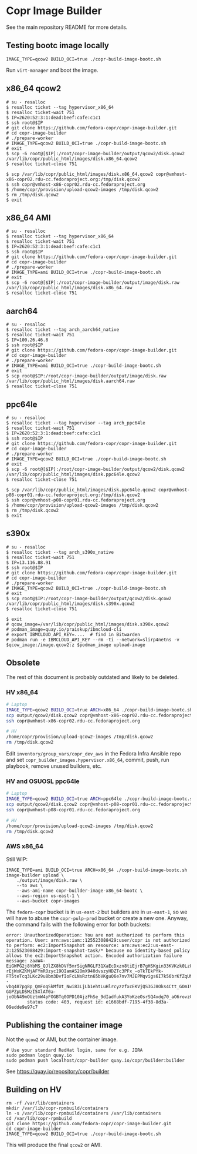 # Copr Image Builder

See the main repository README for more details.


## Testing bootc image locally

```
IMAGE_TYPE=qcow2 BUILD_OCI=true ./copr-build-image-bootc.sh
```

Run `virt-manager` and boot the image.


## x86_64 qcow2

```
# su - resalloc
$ resalloc ticket --tag hypervisor_x86_64
$ resalloc ticket-wait 751
$ IP=2620:52:3:1:dead:beef:cafe:c1c1
$ ssh root@$IP
# git clone https://github.com/fedora-copr/copr-image-builder.git
# cd copr-image-builder
# ./prepare-worker
# IMAGE_TYPE=qcow2 BUILD_OCI=true ./copr-build-image-bootc.sh
# exit
$ scp -6 root@[$IP]:/root/copr-image-builder/output/qcow2/disk.qcow2 /var/lib/copr/public_html/images/disk.x86_64.qcow2
$ resalloc ticket-close 751

$ scp /var/lib/copr/public_html/images/disk.x86_64.qcow2 copr@vmhost-x86-copr02.rdu-cc.fedoraproject.org:/tmp/disk.qcow2
$ ssh copr@vmhost-x86-copr02.rdu-cc.fedoraproject.org
$ /home/copr/provision/upload-qcow2-images /tmp/disk.qcow2
$ rm /tmp/disk.qcow2
$ exit
```

## x86_64 AMI

```
# su - resalloc
$ resalloc ticket --tag hypervisor_x86_64
$ resalloc ticket-wait 751
$ IP=2620:52:3:1:dead:beef:cafe:c1c1
$ ssh root@$IP
# git clone https://github.com/fedora-copr/copr-image-builder.git
# cd copr-image-builder
# ./prepare-worker
# IMAGE_TYPE=ami BUILD_OCI=true ./copr-build-image-bootc.sh
# exit
$ scp -6 root@[$IP]:/root/copr-image-builder/output/image/disk.raw /var/lib/copr/public_html/images/disk.x86_64.raw
$ resalloc ticket-close 751
```


## aarch64

```
# su - resalloc
$ resalloc ticket --tag arch_aarch64_native
$ resalloc ticket-wait 751
$ IP=100.26.46.8
$ ssh root@$IP
# git clone https://github.com/fedora-copr/copr-image-builder.git
# cd copr-image-builder
# ./prepare-worker
# IMAGE_TYPE=ami BUILD_OCI=true ./copr-build-image-bootc.sh
# exit
$ scp root@$IP:/root/copr-image-builder/output/image/disk.raw /var/lib/copr/public_html/images/disk.aarch64.raw
$ resalloc ticket-close 751
```


## ppc64le

```
# su - resalloc
$ resalloc ticket --tag hypervisor --tag arch_ppc64le
$ resalloc ticket-wait 751
$ IP=2620:52:3:1:dead:beef:cafe:c1c1
$ ssh root@$IP
# git clone https://github.com/fedora-copr/copr-image-builder.git
# cd copr-image-builder
# ./prepare-worker
# IMAGE_TYPE=qcow2 BUILD_OCI=true ./copr-build-image-bootc.sh
# exit
$ scp -6 root@[$IP]:/root/copr-image-builder/output/qcow2/disk.qcow2 /var/lib/copr/public_html/images/disk.ppc64le.qcow2
$ resalloc ticket-close 751

$ scp /var/lib/copr/public_html/images/disk.ppc64le.qcow2 copr@vmhost-p08-copr01.rdu-cc.fedoraproject.org:/tmp/disk.qcow2
$ ssh copr@vmhost-p08-copr01.rdu-cc.fedoraproject.org
$ /home/copr/provision/upload-qcow2-images /tmp/disk.qcow2
$ rm /tmp/disk.qcow2
$ exit
```


## s390x

```
# su - resalloc
$ resalloc ticket --tag arch_s390x_native
$ resalloc ticket-wait 751
$ IP=13.116.88.91
$ ssh root@$IP
# git clone https://github.com/fedora-copr/copr-image-builder.git
# cd copr-image-builder
# ./prepare-worker
# IMAGE_TYPE=qcow2 BUILD_OCI=true ./copr-build-image-bootc.sh
# exit
$ scp root@$IP:/root/copr-image-builder/output/qcow2/disk.qcow2 /var/lib/copr/public_html/images/disk.s390x.qcow2
$ resalloc ticket-close 751

$ exit
# qcow_image=/var/lib/copr/public_html/images/disk.s390x.qcow2
# podman_image=quay.io/praiskup/ibmcloud-cli
# export IBMCLOUD_API_KEY=....  # find in Bitwarden
# podman run -e IBMCLOUD_API_KEY --rm -ti --network=slirp4netns -v $qcow_image:/image.qcow2:z $podman_image upload-image
```



## Obsolete

The rest of this document is probably outdated and likely to be deleted.

### HV x86_64

```bash
# Laptop
IMAGE_TYPE=qcow2 BUILD_OCI=true ARCH=x86_64 ./copr-build-image-bootc.sh
scp output/qcow2/disk.qcow2 copr@vmhost-x86-copr02.rdu-cc.fedoraproject.org:/tmp/
ssh copr@vmhost-x86-copr02.rdu-cc.fedoraproject.org

# HV
/home/copr/provision/upload-qcow2-images /tmp/disk.qcow2
rm /tmp/disk.qcow2
```

Edit `inventory/group_vars/copr_dev_aws` in the Fedora Infra Ansible repo and
set `copr_builder_images.hypervisor.x86_64`, commit, push, run playbook, remove
unused builders, etc.


### HV and OSUOSL ppc64le

```bash
# Laptop
IMAGE_TYPE=qcow2 BUILD_OCI=true ARCH=ppc64le ./copr-build-image-bootc.sh
scp output/qcow2/disk.qcow2 copr@vmhost-p08-copr01.rdu-cc.fedoraproject.org:/tmp
ssh copr@vmhost-p08-copr01.rdu-cc.fedoraproject.org

# HV
/home/copr/provision/upload-qcow2-images /tmp/disk.qcow2
rm /tmp/disk.qcow2
```


### AWS x86_64

Still WIP:

```
IMAGE_TYPE=ami BUILD_OCI=true ARCH=x86_64 ./copr-build-image-bootc.sh
image-builder upload \
    ./output/image/disk.raw \
    --to aws \
    --aws-ami-name copr-builder-image-x86_64-bootc \
    --aws-region us-east-1 \
    --aws-bucket copr-images
```

The `fedora-copr` bucket is in `us-east-2` but builders are in `us-east-1`, so
we will have to abuse the `copr-pulp-prod` bucket or create a new one. Anyway,
the command fails with the following error for both buckets:

```
error: UnauthorizedOperation: You are not authorized to perform this operation. User: arn:aws:iam::125523088429:user/copr is not authorized to perform: ec2:ImportSnapshot on resource: arn:aws:ec2:us-east-2:125523088429:import-snapshot-task/* because no identity-based policy allows the ec2:ImportSnapshot action. Encoded authorization failure message: zaaW4-EiGWPG2j8YbMS_QJlZX8hDVf5mrSigNRGLF31XaEcDxzn8tiEjrB7gHSKgin33KVKzk0LzUjhCNuQ197m-rEjWxKZKMjAFYmROzyc19OIamAS2OmX940dvszyHDZTc3PFx_-oTkTEkPYk-FT5teTcq3LKc29u8bm3DvfIoFcLNsRztn65bVKguQ6e7nv7MJEPMqvigs6I7k56brKfZqUMYWQ--vbq487pg8p_QmFoqSkMfUt_Nwi83LjLb1ehtLuHlrcyzzfxcEKVjQS3GJ8Oks4Ctt_GOmI9L0Ttuyi6Ypo3_-GGPZpLDSMzI5XlAT0a-joObN49mOUztmW4pFOGBTq0OPD10AjzFhSe_9dIadfukA3YoKzeOsrSQ4xdq70_aO6rovzGWY5izZu0VHNOkFp_25cG3NaJ8mgz3LbSp1RMGx2U9c08DrPPgiTUxBnvubT4qD7Lw_2_hRIkU2O4e9JFqy8Q6zH71jug8XmrSLMMq1adlcvdE2Vk3Zm35dM0CVitN
        status code: 403, request id: e1668bdf-7195-4f38-8d3a-09edde9e97c7
```


## Publishing the container image

Not the `qcow2` or AMI, but the container image.

```
# Use your standard RedHat login, same for e.g. JIRA
sudo podman login quay.io
sudo podman push localhost/copr-builder quay.io/copr/builder:builder
```

See https://quay.io/repository/copr/builder


## Building on HV

```
rm -rf /var/lib/containers
mkdir /var/lib/copr-rpmbuild/containers
ln -s /var/lib/copr-rpmbuild/containers /var/lib/containers
cd /var/lib/copr-rpmbuild
git clone https://github.com/fedora-copr/copr-image-builder.git
cd copr-image-builder
IMAGE_TYPE=qcow2 BUILD_OCI=true ./copr-build-image-bootc.sh
```

This will produce the final `qcow2` or AMI.
